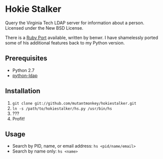 Hokie Stalker
=============

Query the Virginia Tech LDAP server for information about a person.
Licensed under the New BSD License.

There is a [Ruby Port](https://github.com/benwr/hokiestalker) available, written by benwr. I have shamelessly ported some of his additional features back to my Python version.

## Prerequisites ##
* Python 2.7
* [python-ldap](http://www.python-ldap.org/)

## Installation ##
1. `git clone git://github.com/mutantmonkey/hokiestalker.git`
2. `ln -s /path/to/hokiestalker/hs.py /usr/bin/hs`
3. ???
4. Profit!

## Usage ##
* Search by PID, name, or email address: `hs <pid/name/email>`
* Search by name only: `hs <name>`

